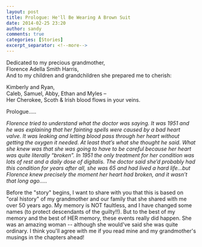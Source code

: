 ```yaml
---
layout: post
title: Prologue: He'll Be Wearing A Brown Suit
date: 2014-02-25 23:20
author: sandy
comments: true
categories: [Stories]
excerpt_separator: <!--more-->
---
```

<p>Dedicated to my precious grandmother,<br />
Florence Adella Smith Harris,<br />
And to my children and grandchildren she prepared me to cherish:</p>
<p>                          Kimberly and Ryan,<br />
Caleb, Samuel, Abby, Ethan and Myles –<br />
Her Cherokee, Scoth &amp; Irish blood flows in your veins.</p>
<p>Prologue…..</p>
<p><em>Florence tried to understand what the doctor was saying.  It was 1951 and he was explaining that her fainting spells were caused by a bad heart valve.  It was leaking and letting blood pass through her heart without getting the oxygen it needed.  At least that’s what she thought he said.  What she knew was that she was going to have to be careful because her heart was quite literally “broken”.  In 1951 the only treatment for her condition was lots of rest and a daily dose  of digitalis.  The doctor said she’d probably had this condition for years after all, she was 65 and had lived a hard life…but Florence knew precisely the moment her heart had broken, and it wasn’t that long ago…..</em></p>
<p>Before the "story" begins, I want to share with you that this is based on "oral history" of my grandmother and our family that she shared with me over 50 years ago.  My memory is NOT faultless, and I have changed some names (to protect descendants of the guilty!!).  But to the best of my memory and the best of HER memory, these events really did happen.  She was an amazing woman -- although she would've said she was quite ordinary.  I think you'll agree with me if you read mine and my grandmother's musings in the chapters ahead!</p>

